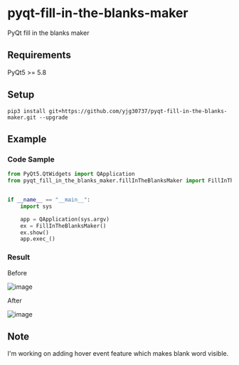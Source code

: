 # pyqt-fill-in-the-blanks-maker
PyQt fill in the blanks maker

## Requirements
PyQt5 >= 5.8

## Setup
```pip3 install git+https://github.com/yjg30737/pyqt-fill-in-the-blanks-maker.git --upgrade```

## Example
### Code Sample
```python
from PyQt5.QtWidgets import QApplication
from pyqt_fill_in_the_blanks_maker.fillInTheBlanksMaker import FillInTheBlanksMaker


if __name__ == "__main__":
    import sys

    app = QApplication(sys.argv)
    ex = FillInTheBlanksMaker()
    ex.show()
    app.exec_()
```

### Result

Before

![image](https://user-images.githubusercontent.com/55078043/148306133-5db34732-1541-4e49-ad4e-52457c262915.png)

After

![image](https://user-images.githubusercontent.com/55078043/148306184-2b3c5002-c38f-45ac-80fa-d1bafc7b6876.png)

## Note
I'm working on adding hover event feature which makes blank word visible.
